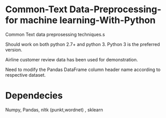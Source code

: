 # Common-Text Data-Preprocessing-for machine learning-With-Python

Common Text data preprosessing techniques.s

Should work on both python 2.7+ and python 3.
Python 3 is the preferred version.

Airline customer review data has been used for demonstration.

Need to modify the Pandas DataFrame column header name according to respective dataset.


# Dependecies 
Numpy, 
Pandas, 
nltk (punkt,wordnet) ,
sklearn
